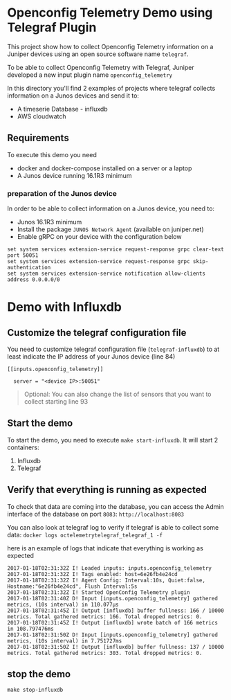 
# Openconfig Telemetry Demo using Telegraf Plugin

This project show how to collect Openconfig Telemetry information on a Juniper devices
using an open source software name `telegraf`.

To be able to collect Openconfig Telemetry with Telegraf, Juniper developed a new input plugin name `openconfig_telemetry`

In this directory you'll find 2 examples of projects where telegraf collects information on a Junos devices and send it to:
 - A timeserie Database - influxdb
 - AWS cloudwatch

## Requirements
To execute this demo you need
 - docker and docker-compose installed on a server or a laptop
 - A Junos device running 16.1R3 minimum

### preparation of the Junos device

In order to be able to collect information on a Junos device, you need to:
- Junos 16.1R3 minimum
- Install the package `JUNOS Network Agent` (available on juniper.net)
- Enable gRPC on your device with the configuration below

```
set system services extension-service request-response grpc clear-text port 50051
set system services extension-service request-response grpc skip-authentication
set system services extension-service notification allow-clients address 0.0.0.0/0
```

# Demo with Influxdb

## Customize the telegraf configuration file

You need to customize telegraf configuration file (`telegraf-influxdb`) to at least indicate the IP address of your Junos device (line 84)

```
[[inputs.openconfig_telemetry]]

  server = "<device IP>:50051"
```
> Optional: You can also change the list of sensors that you want to collect starting line 93

## Start the demo

To start the demo, you need to execute `make start-influxdb`. It will start 2 containers:
1. Influxdb
2. Telegraf

## Verify that everything is running as expected

To check that data are coming into the database, you can access the Admin interface of the database on port `8083`: `http://localhost:8083`

You can also look at telegraf log to verify if telegraf is able to collect some data: `docker logs octelemetrytelegraf_telegraf_1 -f`

here is an example of logs that indicate that everything is working as expected
```
2017-01-18T02:31:32Z I! Loaded inputs: inputs.openconfig_telemetry
2017-01-18T02:31:32Z I! Tags enabled: host=6e26fb4e24cd
2017-01-18T02:31:32Z I! Agent Config: Interval:10s, Quiet:false, Hostname:"6e26fb4e24cd", Flush Interval:5s
2017-01-18T02:31:32Z I! Started OpenConfig Telemetry plugin
2017-01-18T02:31:40Z D! Input [inputs.openconfig_telemetry] gathered metrics, (10s interval) in 110.077µs
2017-01-18T02:31:45Z I! Output [influxdb] buffer fullness: 166 / 10000 metrics. Total gathered metrics: 166. Total dropped metrics: 0.
2017-01-18T02:31:45Z I! Output [influxdb] wrote batch of 166 metrics in 108.797476ms
2017-01-18T02:31:50Z D! Input [inputs.openconfig_telemetry] gathered metrics, (10s interval) in 7.751727ms
2017-01-18T02:31:50Z I! Output [influxdb] buffer fullness: 137 / 10000 metrics. Total gathered metrics: 303. Total dropped metrics: 0.
```

## stop the demo
```
make stop-influxdb
```
